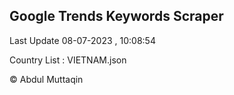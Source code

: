 

## Google Trends Keywords Scraper 
 
Last Update 08-07-2023 , 10:08:54

Country List :
VIETNAM.json



© Abdul Muttaqin 
